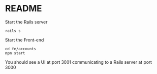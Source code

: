 # README

Start the Rails server

```
rails s
```

Start the Front-end

```
cd fe/accounts
npm start
```


You should see a UI at port 3001 communicating to a Rails server at port 3000
